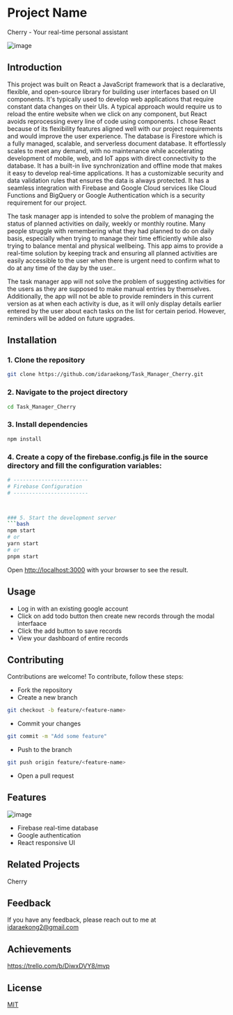 # Project Name
Cherry - Your real-time personal assistant

![image](https://github.com/idaraekong/Task_Manager_Cherry/assets/9981595/0d8c9a6d-8af8-4c08-810c-10a6ec20ab39)


## Introduction

This project was built on React a JavaScript framework that is a declarative, flexible, and open-source library for building user interfaces based on UI components. It's typically used to develop web applications that require constant data changes on their UIs. A typical approach would require us to reload the entire website when we click on any component, but React avoids reprocessing every line of code using components. I chose React because of its flexibility features aligned well with our project requirements and would improve the user experience. The database is Firestore which is a fully managed, scalable, and serverless document database. It effortlessly scales to meet any demand, with no maintenance while accelerating development of mobile, web, and IoT apps with direct connectivity to the database. It has a built-in live synchronization and offline mode that makes it easy to develop real-time applications. It has a customizable security and data validation rules that ensures the data is always protected. It has a seamless integration with Firebase and Google Cloud services like Cloud Functions and BigQuery or Google Authentication which is a security requirement for our project.

The task manager app is intended to solve the problem of managing the status of planned activities on daily, weekly or monthly routine. Many people struggle with remembering what they had planned to do on daily basis, especially when trying to manage their time efficiently while also trying to balance mental and physical wellbeing. This app aims to provide a real-time solution by  keeping track and ensuring all planned activities are easily accessible to the user when there is urgent need to confirm what to do at any time of the day by the user..

The task manager app will not solve the problem of suggesting activities for the users as they are supposed to make manual entries by themselves. Additionally, the app will not be able to provide reminders in this current version as at when each activity is due, as it will only display details earlier entered by the user about each tasks on the list for certain period. However, reminders will be added on future upgrades.


## Installation
### 1. Clone the repository
```bash 
git clone https://github.com/idaraekong/Task_Manager_Cherry.git
```

### 2. Navigate to the project directory
```bash 
cd Task_Manager_Cherry
``` 

### 3. Install dependencies
```bash 
npm install
```

### 4. Create a copy of the firebase.config.js file in the source directory and fill the configuration variables:
```bash
# ------------------------
# Firebase Configuration
# ------------------------



### 5. Start the development server
```bash
npm start
# or
yarn start
# or
pnpm start
```
Open [http://localhost:3000](http://localhost:3000) with your browser to see the result.

## Usage

*   Log in with an existing google account
*   Click on add todo button then create new records through the modal interfaace
*   Click the add button to save records
*   View your dashboard of entire records

## Contributing
Contributions are welcome! To contribute, follow these steps:

*   Fork the repository
*   Create a new branch 
```bash 
git checkout -b feature/<feature-name>
```
*   Commit your changes 
```bash 
git commit -m "Add some feature"
```
*   Push to the branch 
```bash 
git push origin feature/<feature-name>
```
*   Open a pull request

## Features
![image](https://github.com/idaraekong/Task_Manager_Cherry/assets/9981595/1d8103a0-608c-412e-b867-25e29a1aed13)

- Firebase real-time database
- Google authentication
- React responsive UI


## Related Projects
Cherry 

## Feedback

If you have any feedback, please reach out to me at idaraekong2@gmail.com

## Achievements

https://trello.com/b/DiwxDVY8/mvp 

## License

[MIT](https://choosealicense.com/licenses/mit/)
